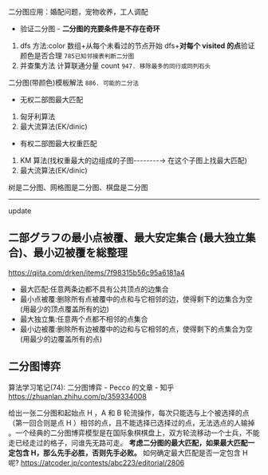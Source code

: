 二分图应用：婚配问题，宠物收养，工人调配

- 验证二分图 - **二分图的充要条件是不存在奇环**

1. dfs 方法:color 数组+从每个未看过的节点开始 dfs+**对每个 visited 的点**验证颜色是否合理
   `785已知邻接表判断二分图`
2. 并查集方法 计算联通分量 count
   `947. 移除最多的同行或同列石头`

二分图(带颜色)模板解法
`886. 可能的二分法`

- 无权二部图最大匹配

1. 匈牙利算法
2. 最大流算法(EK/dinic)

- 有权二部图最大权重匹配

1. KM 算法(找权重最大的边组成的子图--------→ 在这个子图上找最大匹配)
2. 最大流算法(EK/dinic)

树是二分图、网格图是二分图、棋盘是二分图

---

update

## 二部グラフの最小点被覆、最大安定集合 (最大独立集合)、最小辺被覆を総整理

https://qiita.com/drken/items/7f98315b56c95a6181a4

- 最大匹配:任意两条边都不具有公共顶点的边集合
- 最小点被覆:删除所有点被覆中的点和与它相邻的边，使得剩下的边集合为空(用最少的顶点覆盖所有的边)
- 最大独立集:任意两个点都不相邻的点集合
- 最小边被覆:删除所有边被覆中的边和与它相邻的点，使得剩下的点集合为空(用最少的边覆盖所有的点)

## 二分图博弈

算法学习笔记(74): 二分图博弈 - Pecco 的文章 - 知乎
https://zhuanlan.zhihu.com/p/359334008

给出一张二分图和起始点 H ，A 和 B 轮流操作，每次只能选与上个被选择的点（第一回合则是点 H ）相邻的点，且不能选择已选择过的点，无法选点的人输掉
。一个经典的二分图博弈模型是在国际象棋棋盘上，双方轮流移动一个士兵，不能走已经走过的格子，问谁先无路可走。
**考虑二分图的最大匹配，如果最大匹配一定包含 H，那么先手必胜，否则先手必败。**
如何确定最大匹配是否一定包含 H 呢?
https://atcoder.jp/contests/abc223/editorial/2806
